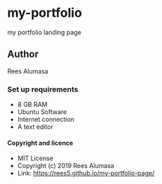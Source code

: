 # my-portfolio
my portfolio landing page
## Author
Rees Alumasa
### Set up requirements
 * 8 GB RAM
 * Ubuntu Software
 * Internet connection
 * A text editor
#### Copyright and licence
* MIT License
* Copyright (c) 2019 Rees Alumasa
* Link: https://rees5.github.io/my-portfolio-page/
